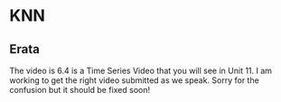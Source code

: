 # KNN

## Erata  
The video is 6.4 is a Time Series Video that you will see in Unit 11.  I am working to get the right video submitted as we speak.  Sorry for the confusion but it should be fixed soon!
